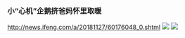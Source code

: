 ### 小“心机”企鹅挤爸妈怀里取暖
http://news.ifeng.com/a/20181127/60176048_0.shtml
![](http://d.ifengimg.com/mw978_mh598/p2.ifengimg.com/2018_48/fd34b9ea-f114-47e5-b83b-1298941aedb2_C6D7B1976E5DDE5CB74082CC0101093AADA673A6_w588_h1024.jpg)
![](http://d.ifengimg.com/mw978_mh598/p1.ifengimg.com/2018_48/c55ba6c5-e06c-48c8-9835-d3aadb97f09e_C1C9508CAE9A0CD184507BDF37B008598783EAE0_w1024_h682.jpg)